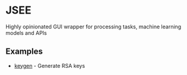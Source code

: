 # JSEE

Highly opinionated GUI wrapper for processing tasks, machine learning models and APIs

## Examples

- [keygen](/keygen) - Generate RSA keys
